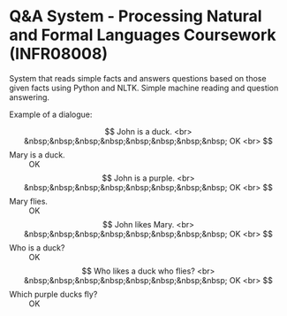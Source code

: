 # Q&A System - Processing Natural and Formal Languages Coursework (INFR08008)

System that reads simple facts and answers questions based on those given facts using Python and NLTK.
Simple machine reading and question answering.

Example of a dialogue:

$$ John is a duck. <br>
&nbsp;&nbsp;&nbsp;&nbsp;&nbsp;&nbsp;&nbsp;&nbsp; OK <br>
$$ Mary is a duck. <br>
&nbsp;&nbsp;&nbsp;&nbsp;&nbsp;&nbsp;&nbsp;&nbsp; OK <br>
$$ John is a purple. <br>
&nbsp;&nbsp;&nbsp;&nbsp;&nbsp;&nbsp;&nbsp;&nbsp; OK <br>
$$ Mary flies. <br>
&nbsp;&nbsp;&nbsp;&nbsp;&nbsp;&nbsp;&nbsp;&nbsp; OK <br>
$$ John likes Mary. <br>
&nbsp;&nbsp;&nbsp;&nbsp;&nbsp;&nbsp;&nbsp;&nbsp; OK <br>
$$ Who is a duck? <br>
&nbsp;&nbsp;&nbsp;&nbsp;&nbsp;&nbsp;&nbsp;&nbsp; OK <br>
$$ Who likes a duck who flies? <br>
&nbsp;&nbsp;&nbsp;&nbsp;&nbsp;&nbsp;&nbsp;&nbsp; OK <br>
$$ Which purple ducks fly? <br>
&nbsp;&nbsp;&nbsp;&nbsp;&nbsp;&nbsp;&nbsp;&nbsp; OK <br>
